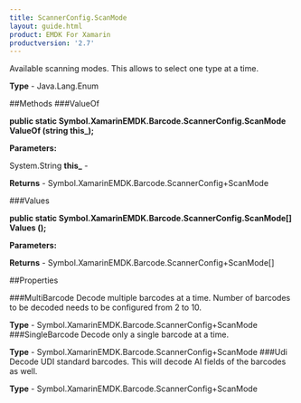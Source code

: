 ```yaml
---
title: ScannerConfig.ScanMode
layout: guide.html
product: EMDK For Xamarin 
productversion: '2.7' 
---
```

Available scanning modes. This allows to select one type at a time.

**Type** - Java.Lang.Enum

##Methods
###ValueOf

**public static Symbol.XamarinEMDK.Barcode.ScannerConfig.ScanMode ValueOf (string this_);**


        

**Parameters:**

System.String **this_**  - 
        

**Returns** - Symbol.XamarinEMDK.Barcode.ScannerConfig+ScanMode

###Values

**public static Symbol.XamarinEMDK.Barcode.ScannerConfig.ScanMode[] Values ();**


        

**Parameters:**

**Returns** - Symbol.XamarinEMDK.Barcode.ScannerConfig+ScanMode[]

##Properties

###MultiBarcode
Decode multiple barcodes at a time. Number of barcodes to be decoded needs to be configured from 2 to 10.

**Type** - Symbol.XamarinEMDK.Barcode.ScannerConfig+ScanMode
###SingleBarcode
Decode only a single barcode at a time.

**Type** - Symbol.XamarinEMDK.Barcode.ScannerConfig+ScanMode
###Udi
Decode UDI standard barcodes. This will decode AI fields of the barcodes as well.

**Type** - Symbol.XamarinEMDK.Barcode.ScannerConfig+ScanMode
